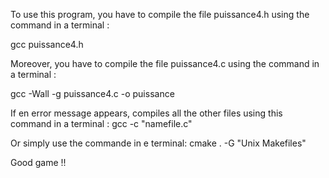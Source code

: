 To use this program, you have to compile the file puissance4.h using the command in a terminal :

gcc puissance4.h

Moreover, you have to compile the file puissance4.c using the command in a terminal :

gcc -Wall -g puissance4.c -o puissance

If en error message appears, compiles all the other files using this command in a terminal :
gcc -c "namefile.c"

Or simply use the commande in e terminal:
cmake . -G "Unix Makefiles"

Good game !!